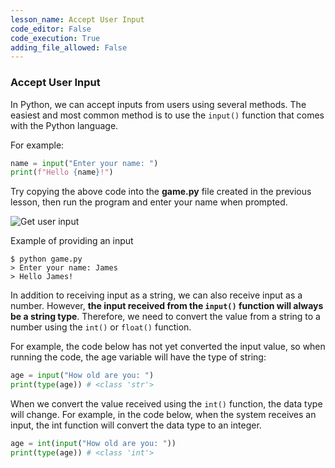 ```yaml
---
lesson_name: Accept User Input
code_editor: False
code_execution: True
adding_file_allowed: False
---
```


### Accept User Input

In Python, we can accept inputs from users using several methods. The easiest and most common method is to use the `input()` function that comes with the Python language.

For example:

```python
name = input("Enter your name: ")
print(f"Hello {name}!")
```

Try copying the above code into the **game.py** file created in the previous lesson, then run the program and enter your name when prompted.

![Get user input](https://asset.pythonexpert.dev/media/images/courses/python-for-beginners/get_user_input.gif)

<p class="caption">Example of providing an input</p>

```shell
$ python game.py
> Enter your name: James
> Hello James!
```

In addition to receiving input as a string, we can also receive input as a number. However, **the input received from the `input()` function will always be a string type**. Therefore, we need to convert the value from a string to a number using the `int()` or `float()` function.

For example, the code below has not yet converted the input value, so when running the code, the age variable will have the type of string:

```python
age = input("How old are you: ")
print(type(age)) # <class 'str'>
```

When we convert the value received using the `int()` function, the data type will change. For example, in the code below, when the system receives an input, the int function will convert the data type to an integer.

```python
age = int(input("How old are you: "))
print(type(age)) # <class 'int'>
```
